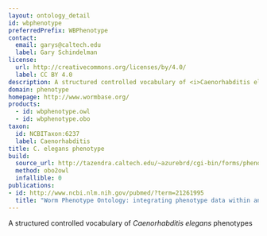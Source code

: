 ```yaml
---
layout: ontology_detail
id: wbphenotype
preferredPrefix: WBPhenotype
contact:
  email: garys@caltech.edu
  label: Gary Schindelman
license:
  url: http://creativecommons.org/licenses/by/4.0/
  label: CC BY 4.0
description: A structured controlled vocabulary of <i>Caenorhabditis elegans</i> phenotypes
domain: phenotype
homepage: http://www.wormbase.org/
products:
  - id: wbphenotype.owl
  - id: wbphenotype.obo
taxon:
  id: NCBITaxon:6237
  label: Caenorhabditis
title: C. elegans phenotype
build:
  source_url: http://tazendra.caltech.edu/~azurebrd/cgi-bin/forms/phenotype_ontology_obo.cgi
  method: obo2owl
  infallible: 0
publications:
- id: http://www.ncbi.nlm.nih.gov/pubmed/?term=21261995
  title: "Worm Phenotype Ontology: integrating phenotype data within and beyond the C. elegans community."
---
```


A structured controlled vocabulary of <i>Caenorhabditis elegans</i> phenotypes
